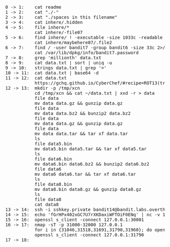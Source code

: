 <pre>
0 -> 1:    cat readme
1 -> 2:    cat "./-"
2 -> 3:    cat "./spaces in this filename"
3 -> 4:    cat inhere/.hidden
4 -> 5:    file inhere/*
           cat inhere/-file07
5 -> 6:    find inhere/ ! -executable -size 1033c -readable
           cat inhere/maybehere07/.file2
6 -> 7:    find / -user bandit7 -group bandit6 -size 33c 2>/dev/null
           cat /var/lib/dpkg/info/bandit7.password
7 -> 8:    grep 'millionth' data.txt
8 -> 9:    cat data.txt | sort | uniq -u
9 -> 10:   strings data.txt | grep '='
10 -> 11:  cat data.txt | base64 -d
11 -> 12:  cat data.txt
           https://gchq.github.io/CyberChef/#recipe=ROT13(true,true,false,13)&input=R3VyIGNuZmZqYmVxIHZmIFdJQU9PU0Z6TWpYWEJDMEtvU0tCYko4cHVRbTVsSUVp
12 -> 13:  mkdir -p /tmp/xcn
           cd /tmp/xcn && cat ~/data.txt | xxd -r > data
           file data
           mv data data.gz && gunzip data.gz
           file data
           mv data data.bz2 && bunzip2 data.bz2
           file data
           mv data data.gz && gunzip data.gz
           file data
           mv data data.tar && tar xf data.tar
           ls
           file data5.bin
           mv data5.bin data5.tar && tar xf data5.tar
           ls
           file data6.bin
           mv data6.bin data6.bz2 && bunzip2 data6.bz2
           file data6
           mv data6 data6.tar && tar xf data6.tar
           ls
           file data8.bin
           mv data8.bin data8.gz && gunzip data8.gz
           ls
           file data8
           cat data8
13 -> 14:  ssh -i sshkey.private bandit14@bandit.labs.overthewire.org -p 2220
14 -> 15:  echo 'fGrHPx402xGC7U7rXKDaxiWFTOiF0ENq' | nc -v 127.0.0.1 30000
15 -> 16:  openssl s_client -connect 127.0.0.1:30001
16 -> 17:  nmap -sT -p 31000-32000 127.0.0.1
           for i in {31046,31518,31691,31790,31960}; do openssl s_client -connect 127.0.0.1:$i; done;
           openssl s_client -connect 127.0.0.1:31790
17 -> 18:  



</pre>
